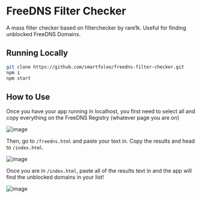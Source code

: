 # FreeDNS Filter Checker
A mass filter checker based on filterchecker by rare1k. Useful for finding unblocked FreeDNS Domains.

## Running Locally

```bash
git clone https://github.com/smartfoloo/freedns-filter-checker.git
npm i
npm start
```

## How to Use

Once you have your app running in localhost, you first need to select all and copy everything on the FreeDNS Registry (whatever page you are on)

![image](https://github.com/user-attachments/assets/2f11ed15-2d4c-45e8-a8c9-ce75fce42fc1)

Then, go to `/freedns.html` and paste your text in. Copy the results and head to `/index.html`.

![image](https://github.com/user-attachments/assets/40e3ee3a-03a1-4801-9ede-046eb79b2041)

Once you are in `/index.html`, paste all of the results text in and the app will find the unblocked domains in your list!

![image](https://github.com/user-attachments/assets/a4f44a4f-5d44-4047-9960-187c6cc4308c)
